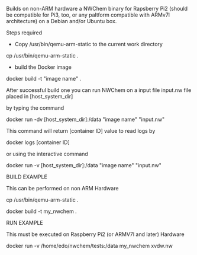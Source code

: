 Builds on non-ARM hardware a NWChem binary for Rapsberry Pi2 (should be compatible for Pi3, too, or any paltform compatible with ARMv7l architecture) on a Debian and/or Ubuntu box.

Steps required
* Copy /usr/bin/qemu-arm-static to the current work directory

cp /usr/bin/qemu-arm-static .

* build the Docker image

docker build -t "image name" .

After successful build one you can run NWChem on a input file input.nw file placed in [host_system_dir]

by typing the command

docker run -dv [host_system_dir]:/data "image name" "input.nw"

This command will return [container ID] value to read logs by

docker logs [container ID]

or using the interactive command

docker run -v [host_system_dir]:/data "image name" "input.nw"

BUILD EXAMPLE 

This can be performed on non ARM Hardware

cp /usr/bin/qemu-arm-static .

docker build -t my_nwchem .

RUN EXAMPLE

This must be executed on Raspberry Pi2 (or ARMV7l and later) Hardware

docker run -v /home/edo/nwchem/tests:/data my_nwchem xvdw.nw

